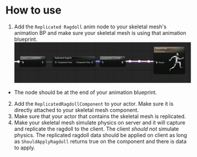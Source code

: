 # How to use
1. Add the `Replicated Ragdoll` anim node to your skeletal mesh's animation BP and make sure your skeletal mesh is using that animation blueprint.
![Alt text](Demonstration.PNG?raw=true "Title")  
  - The node should be at the end of your animation blueprint.
2. Add the `ReplicatedRagdollComponent` to your actor. Make sure it is directly attached to your skeletal mesh component.
3. Make sure that your actor that contains the skeletal mesh is replicated.
4. Make your skeletal mesh simulate physics on server and it will capture and replicate the ragdoll to the client. The client *should not* simulate physics. The replicated ragdoll data should be applied on client as long as `ShouldApplyRagdoll` returns true on the component and there is data to apply.
